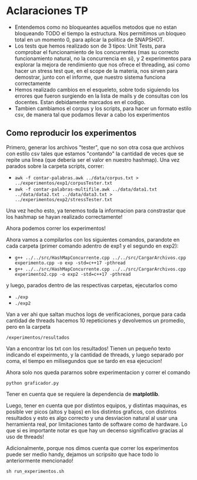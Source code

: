 # Aclaraciones TP

- Entendemos como no bloqueantes aquellos metodos que no estan bloqueando TODO el tiempo la estructura. Nos permitimos un bloqueo total en un momento 0, para aplicar la politica de SNAPSHOT.
- Los tests que hemos realizado son de 3 tipos: Unit Tests, para comprobar el funcionamiento de los concurrentes (mas su correcto funcionamiento natural, no la concurrencia en si), y 2 experimentos para explorar la mejora de rendimiento que nos ofrece el threading, asi como hacer un stress test que, en el scope de la materia, nos sirven para demostrar, junto con el informe, que nuestro sistema funciona correctamente
- Hemos realizado cambios en el esqueleto, sobre todo siguiendo los errores que fueron surgiendo en la lista de mails y de consultas con los docentes. Estan debidamente marcados en el codigo.
- Tambien cambiamos el corpus y los scripts, para hacer un formato estilo csv, de manera tal que podamos llevar a cabo los experimentos

## Como reproducir los experimentos

Primero, generar los archivos "tester", que no son otra cosa que archivos con estilo csv tales que estamos "contando" la cantidad de veces que se repite una linea (que deberia ser el valor en nuestro hashmap).
Una vez parados sobre la carpeta scripts, correr:

- `awk -f contar-palabras.awk ../data/corpus.txt > ../experimentos/exp1/corpusTester.txt`
- `awk -f contar-palabras-multifile.awk ../data/data1.txt ../data/data2.txt ../data/data3.txt > ../experimentos/exp2/stressTester.txt`

Una vez hecho esto, ya tenemos toda la informacion para constrastar que los hashmap se hayan realizado correctamente!

Ahora podemos correr los experimentos!

Ahora vamos a compilarlos con los siguientes comandos, parandote en cada carpeta (primer comando adentro de exp1 y el segundo en exp2):

- `g++ ../../src/HashMapConcurrente.cpp ../../src/CargarArchivos.cpp experimento.cpp -o exp -std=c++17 -pthread`
- `g++ ../../src/HashMapConcurrente.cpp ../../src/CargarArchivos.cpp experimento2.cpp -o exp2 -std=c++17 -pthread`

y luego, parados dentro de las respectivas carpetas, ejecutarlos como

- `./exp`
- `./exp2`

Van a ver ahi que saltan muchos logs de verificaciones, porque para cada cantidad de threads hacemos 10 repeticiones y devolvemos un promedio, pero en la carpeta

`/experimentos/resultados`

Van a encontrar los txt con los resultados! Tienen un pequeño texto indicando el expeirmento, y la cantidad de threads, y luego separado por coma, el tiempo en milisegundos que se tardo en esa ejecucion!

Ahora solo nos queda pararnos sobre experimentacion y correr el comando

`python graficador.py`

Tener en cuenta que se requiere la dependencia de **matplotlib**.

Luego, tener en cuenta que por distintos equipos, y distintas maquinas, es posible ver picos (altos y bajos) en los distintos graficos, con distintos resultados y esto es algo correcto y una desviacion natural al usar una herramienta real, por limitaciones tanto de software como de hardware. Lo que si es importante notar es que hay un decenso significativo gracias al uso de threads!

Adicionalmente, porque nos dimos cuenta que correr los experimentos puede ser medio handy, dejamos un scripsito que hace todo lo anteriormente mencionado!

`sh run_experimentos.sh`
